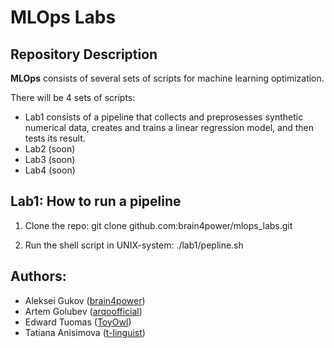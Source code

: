 # MLOps Labs


## Repository Description

**MLOps** consists of several sets of scripts for machine learning optimization.

There will be 4 sets of scripts:
- Lab1 consists of a pipeline that collects and preprosesses synthetic numerical data, creates and trains a linear regression model, and then tests its result.
- Lab2 (soon)
- Lab3 (soon)
- Lab4 (soon)

## Lab1: How to run a pipeline

1. Clone the repo:
	git clone github.com:brain4power/mlops_labs.git
	
2. Run the shell script in UNIX-system:
	./lab1/pepline.sh

## Authors:

- Aleksei Gukov ([brain4power](https://github.com/brain4power))
- Artem Golubev ([arqoofficial](https://github.com/arqoofficial))
- Edward Tuomas ([ToyOwl](https://github.com/ToyOwl))
- Tatiana Anisimova ([t-linguist](https://github.com/t-linguist))
